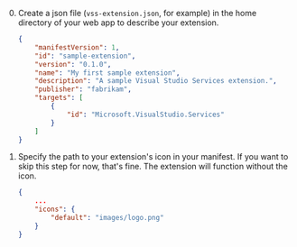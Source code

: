 0. Create a json file (`vss-extension.json`, for example) in the home directory of your web app to describe your extension.

    ```json
    {
        "manifestVersion": 1,
        "id": "sample-extension",
        "version": "0.1.0",
        "name": "My first sample extension",
        "description": "A sample Visual Studio Services extension.",
		"publisher": "fabrikam",
		"targets": [
			{
				"id": "Microsoft.VisualStudio.Services"
			}
		]
    }
    ```

0. Specify the path to your extension's icon in your manifest. 
If you want to skip this step for now, that's fine. The extension will function without the icon.

    ```json
    {
    	...
    	"icons": {
    		"default": "images/logo.png"
    	}
    }
    ```
